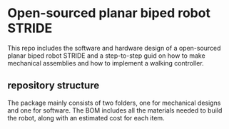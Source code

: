 # Open-sourced planar biped robot STRIDE
This repo includes the software and hardware design of a open-sourced planar biped robot STRIDE and a step-to-step guid on how to make mechanical assemblies and how to implement a walking controller.
## repository structure
The package mainly consists of two folders, one for mechanical designs and one for software. The BOM includes all the materials needed to build the robot, along with an estimated cost for each item.
